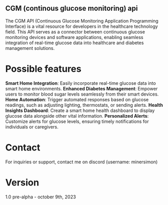 ## CGM (continous glucose monitoring) api
The CGM API (Continuous Glucose Monitoring Application Programming Interface) is a vital resource for developers in the healthcare technology field. This API serves as a connector between continuous glucose monitoring devices and software applications, enabling seamless integration of real-time glucose data into healthcare and diabetes management solutions.

# Possible features
**Smart Home Integration**: Easily incorporate real-time glucose data into smart home environments.
**Enhanced Diabetes Management**: Empower users to monitor blood sugar levels seamlessly from their smart devices.
**Home Automation**: Trigger automated responses based on glucose readings, such as adjusting lighting, thermostats, or sending alerts.
**Health Insights Dashboard**: Create a smart home health dashboard to display glucose data alongside other vital information.
**Personalized Alerts**: Customize alerts for glucose levels, ensuring timely notifications for individuals or caregivers.

# Contact
For inquiries or support, contact me on discord (username: minersimon)

# Version
1.0 pre-alpha - october 9th, 2023